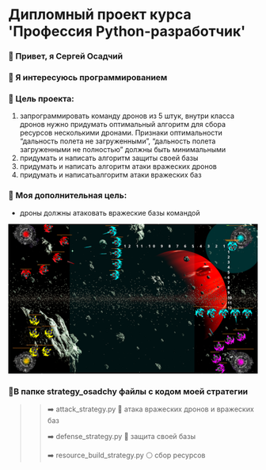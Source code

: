 # Дипломный проект курса 'Профессия Python-разработчик'

### 👋 Привет, я Сергей Осадчий

### 👀 Я интересуюсь программированием

### 🎯 Цель проекта:

1. запрограммировать команду дронов из 5 штук, внутри класса дронов нужно придумать оптимальный алгоритм для сбора ресурсов несколькими дронами. Признаки оптимальности “дальность полета не загруженными”, “дальность  полета загруженными не полностью” должны быть минимальными
2. придумать и написать алгоритм защиты своей базы
3. придумать и написать алгоритм атаки вражеских дронов
4. придумать и написатьалгоритм атаки вражеских баз

### 🎯 Моя дополнительная цель:

+ дроны должны атаковать вражеские базы командой

![tactics](https://github.com/Sergei-bit/python_developer_graduation_project/blob/master/tactics/s5.png)

### 📂В папке strategy_osadchy файлы с кодом моей стратегии

>> ➡️  attack_strategy.py 🔴 атака вражеских дронов и вражеских баз
>>
>> ➡️  defense_strategy.py 🔵 защита своей базы
>>
>> ➡️  resource_build_strategy.py ⚪️ сбор ресурсов
>>
>
